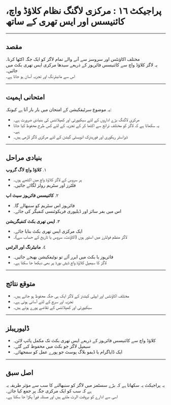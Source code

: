 # پراجیکٹ ١٦ : مرکزی لاگنگ نظام کلاؤڈ واچ، کائنیسس اور ایس تھری کے ساتھ  

---

## مقصد  
مختلف اکاؤنٹس اور سروسز سے آنے والے تمام لاگز کو ایک جگہ اکٹھا کرنا۔  
یہ لاگز کلاؤڈ واچ سے کائنیسس فائرہوز کے ذریعے سیدھا مرکزی ایس تھری بکٹ میں جائیں۔  
اس سے مانیٹرنگ اور تجزیہ آسان ہو جاتا ہے۔  

---

## امتحانی اہمیت  
یہ موضوع سرٹیفکیشن کے امتحان میں بار بار آتا ہے کیونکہ:  
- مرکزی لاگنگ بڑے اداروں کے لئے سیکیورٹی اور کمپلائنس کی بنیادی ضرورت ہے۔  
- یہ سکھاتا ہے کہ لاگز کو مختلف ذرائع سے اکٹھا کر کے تجزیہ کے لئے کس طرح محفوظ کیا جاتا ہے۔  
- ڈیزاسٹر ریکوری اور فورینزک انویسٹی گیشن کے لئے مرکزی لاگز لازمی ہیں۔  

---

## بنیادی مراحل  
١. **کلاؤڈ واچ لاگ گروپ**  
   - ہر سروس کے لاگز کلاؤڈ واچ میں اکٹھے ہوں۔  
   - فلٹرز اور سٹریم رولز لگائے جائیں۔  

٢. **کائنیسس فائرہوز سیٹ اپ**  
   - فائرہوز اس سٹریم کو سنبھالے گا۔  
   - اس میں بفر سائز اور ڈیلیوری فریکوئنسی کنفیگر کی جائے۔  

٣. **ایس تھری بکٹ کنفیگریشن**  
   - ایک مرکزی ایس تھری بکٹ بنایا جائے۔  
   - لاگز منظم فولڈرز میں اسٹور ہوں (اکاؤنٹ، سروس یا تاریخ کے حساب سے)۔  

٤. **مانیٹرنگ اور الرٹس**  
   - فائرہوز یا بکٹ میں ایرر آئے تو نوٹیفکیشن بھیجے جائیں۔  
   - لاگز کا سیمپل کلاؤڈ واچ ڈیش بورڈ پر بھی دیکھا جا سکتا ہے۔  

---

## متوقع نتائج  
- مختلف اکاؤنٹس اور ایپلی کیشنز کے لاگز ایک ہی جگہ محفوظ ہو جاتے ہیں۔  
- تجزیہ اور سرچ کے لئے آسانی ہوتی ہے۔  
- سیکیورٹی اور کمپلائنس کے تقاضے پورے ہوتے ہیں۔  

---

## ڈلیوریبلز  
- کلاؤڈ واچ سے کائنیسس فائرہوز کے ذریعے ایس تھری بکٹ تک مکمل پائپ لائن۔  
- سیمپل لاگز جو بکٹ میں محفوظ کیے گئے۔  
- ایک ڈایاگرام یا ڈیمو بلاگ پوسٹ جو پورے عمل کو سمجھائے۔  

---

## اصل سبق  
یہ پراجیکٹ یہ سکھاتا ہے کہ بڑے سسٹمز میں لاگز کو سنبھالنے کا سب سے مؤثر طریقہ یہ ہے کہ سب کو ایک مرکزی جگہ پر جمع کیا جائے۔  
اسی سے ادارے کو بروقت الرٹ ملتے ہیں اور مسئلہ فوراً پکڑا جا سکتا ہے۔  
